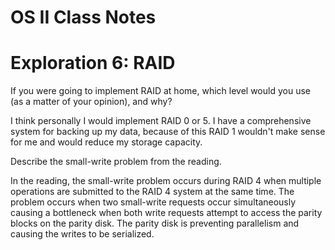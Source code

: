 # OS II Class Notes


# Exploration 6: RAID

If you were going to implement RAID at home, which level would you use (as a matter of your opinion), and why?

I think personally I would implement RAID 0 or 5. I have a comprehensive system for backing up my data, because of this RAID 1 wouldn't make sense for me and would reduce my storage capacity. 

Describe the small-write problem from the reading.

In the reading, the small-write problem occurs during RAID 4 when multiple operations are submitted to the RAID 4 system at the same time. The problem occurs when two small-write requests occur simultaneously causing a bottleneck when both write requests attempt to access the parity blocks on the parity disk. The parity disk is preventing parallelism and causing the writes to be serialized. 
